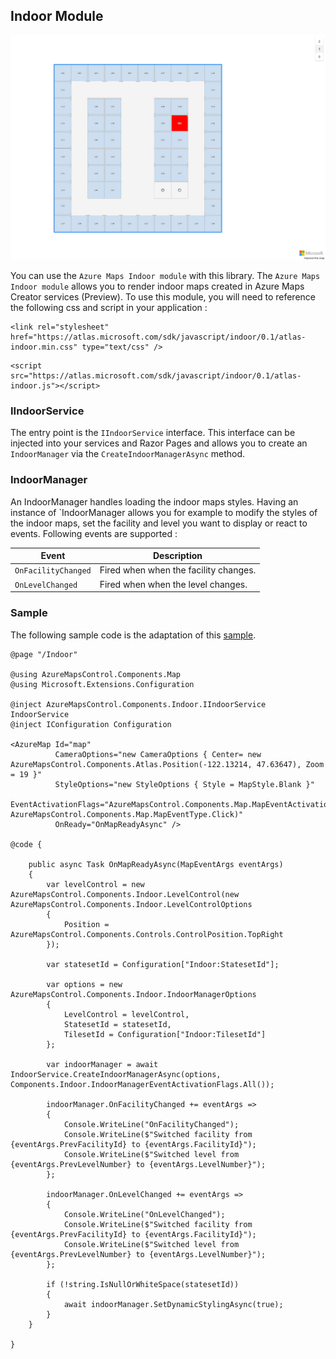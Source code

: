 ## Indoor Module

![Indoor Module](../assets/indoor.png)

You can use the `Azure Maps Indoor module` with this library. The `Azure Maps Indoor module` allows you to render indoor maps created in Azure Maps Creator services (Preview). To use this module, you will need to reference the following css and script in your application : 


```
<link rel="stylesheet" href="https://atlas.microsoft.com/sdk/javascript/indoor/0.1/atlas-indoor.min.css" type="text/css" />
```

```
<script src="https://atlas.microsoft.com/sdk/javascript/indoor/0.1/atlas-indoor.js"></script>
```

### IIndoorService

The entry point is the `IIndoorService` interface. This interface can be injected into your services and Razor Pages and allows you to create an `IndoorManager` via the `CreateIndoorManagerAsync` method.

### IndoorManager

An IndoorManager handles loading the indoor maps styles. Having an instance of `IndoorManager allows you for example to modify the styles of the indoor maps, set the facility and level you want to display or react to events. Following events are supported : 

| Event | Description |
| -- | -- |
| `OnFacilityChanged` | Fired when when the facility changes. |
| `OnLevelChanged` | Fired when when the level changes. |

### Sample

The following sample code is the adaptation of this [sample](https://docs.microsoft.com/en-us/azure/azure-maps/how-to-use-indoor-module#example-use-the-indoor-maps-module).

```
@page "/Indoor"

@using AzureMapsControl.Components.Map
@using Microsoft.Extensions.Configuration

@inject AzureMapsControl.Components.Indoor.IIndoorService IndoorService
@inject IConfiguration Configuration

<AzureMap Id="map"
          CameraOptions="new CameraOptions { Center= new AzureMapsControl.Components.Atlas.Position(-122.13214, 47.63647), Zoom = 19 }"
          StyleOptions="new StyleOptions { Style = MapStyle.Blank }"
          EventActivationFlags="AzureMapsControl.Components.Map.MapEventActivationFlags.None().Enable(AzureMapsControl.Components.Map.MapEventType.Ready, AzureMapsControl.Components.Map.MapEventType.Click)"
          OnReady="OnMapReadyAsync" />

@code {

    public async Task OnMapReadyAsync(MapEventArgs eventArgs)
    {
        var levelControl = new AzureMapsControl.Components.Indoor.LevelControl(new AzureMapsControl.Components.Indoor.LevelControlOptions
        {
            Position = AzureMapsControl.Components.Controls.ControlPosition.TopRight
        });

        var statesetId = Configuration["Indoor:StatesetId"];

        var options = new AzureMapsControl.Components.Indoor.IndoorManagerOptions
        {
            LevelControl = levelControl,
            StatesetId = statesetId,
            TilesetId = Configuration["Indoor:TilesetId"]
        };

        var indoorManager = await IndoorService.CreateIndoorManagerAsync(options, Components.Indoor.IndoorManagerEventActivationFlags.All());

        indoorManager.OnFacilityChanged += eventArgs =>
        {
            Console.WriteLine("OnFacilityChanged");
            Console.WriteLine($"Switched facility from {eventArgs.PrevFacilityId} to {eventArgs.FacilityId}");
            Console.WriteLine($"Switched level from {eventArgs.PrevLevelNumber} to {eventArgs.LevelNumber}");
        };

        indoorManager.OnLevelChanged += eventArgs =>
        {
            Console.WriteLine("OnLevelChanged");
            Console.WriteLine($"Switched facility from {eventArgs.PrevFacilityId} to {eventArgs.FacilityId}");
            Console.WriteLine($"Switched level from {eventArgs.PrevLevelNumber} to {eventArgs.LevelNumber}");
        };

        if (!string.IsNullOrWhiteSpace(statesetId))
        {
            await indoorManager.SetDynamicStylingAsync(true);
        }
    }

}
```